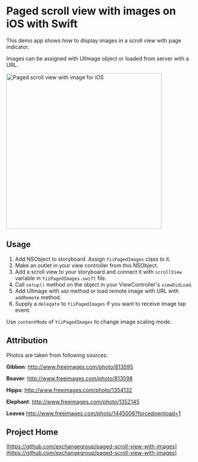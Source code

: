 # Paged scroll view with images on iOS with Swift

This demo app shows how to display images in a scroll view with page indicator.

Images can be assigned with UIImage object or loaded from server with a URL.


<img src='https://dl.dropboxusercontent.com/u/11143285/bikeexchange/github_images/paged-scroll-view-screenshot.jpg?v=2' width='414' alt='Paged scroll view with image for iOS'>


## Usage

1. Add NSObject to storyboard. Assign `YiiPagedImages` class to it.
1. Make an outlet in your view controller from this NSObject.
1. Add a scroll view to your storyboard and connect it with `scrollView` variable in `YiiPagedImages.swift` file.
1. Call `setup()` method on the object in your ViewController's `viewDidLoad`.
1. Add UIImage with `add` method or load remote image with URL with `addRemote` method.
1. Supply a `delegate` to `YiiPagedImages` if you want to receive image tap event. 

Use `contentMode` of `YiiPagedImages` to change image scaling mode.

## Attribution

Photos are taken from following sources:

**Gibbon**: http://www.freeimages.com/photo/813595

**Beaver**: http://www.freeimages.com/photo/813598

**Hippo**: http://www.freeimages.com/photo/1354132

**Elephant**: http://www.freeimages.com/photo/1352145

**Leaves** http://www.freeimages.com/photo/1445006?forcedownload=1


## Project Home

[https://github.com/exchangegroup/paged-scroll-view-with-images](https://github.com/exchangegroup/paged-scroll-view-with-images)
